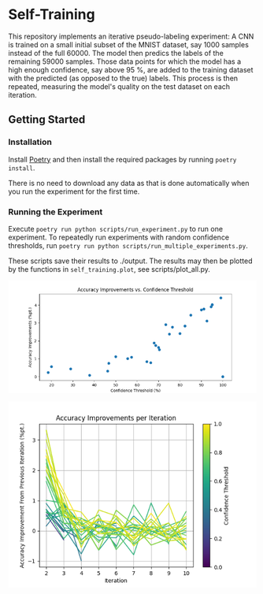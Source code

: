 # Self-Training

This repository implements an iterative pseudo-labeling experiment: A CNN is trained on a small initial subset of the MNIST dataset, say 1000 samples instead of the full 60000. The model then predics the labels of the remaining 59000 samples. Those data points for which the model has a high enough confidence, say above 95 %, are added to the training dataset with the predicted (as opposed to the true) labels. This process is then repeated, measuring the model's quality on the test dataset on each iteration.

## Getting Started

### Installation

Install [Poetry](https://python-poetry.org/) and then install the required packages by running `poetry install`.

There is no need to download any data as that is done automatically when you run the experiment for the first time.

### Running the Experiment

Execute `poetry run python scripts/run_experiment.py` to run one experiment. To repeatedly run experiments with random confidence thresholds, run `poetry run python scripts/run_multiple_experiments.py`.

These scripts save their results to ./output. The results may then be plotted by the functions in `self_training.plot`, see scripts/plot_all.py.

![accuracy improvement by confidence threshold](docs/accuracy-improvement-vs-threshold.png)

![accuracy improvement by iteration](docs/accuracy-improvement-per-iteration.png)

